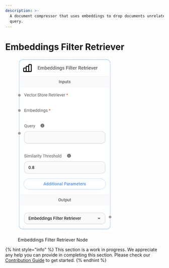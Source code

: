 ```yaml
---
description: >-
  A document compressor that uses embeddings to drop documents unrelated to the
  query.
---
```


# Embeddings Filter Retriever

<figure><img src="../../../.gitbook/assets/image--131-.png" alt="" width="299"><figcaption><p>Embeddings Filter Retriever Node</p></figcaption></figure>

{% hint style="info" %}
This section is a work in progress. We appreciate any help you can provide in completing this section. Please check our [Contribution Guide](../../../contributing/) to get started.
{% endhint %}
